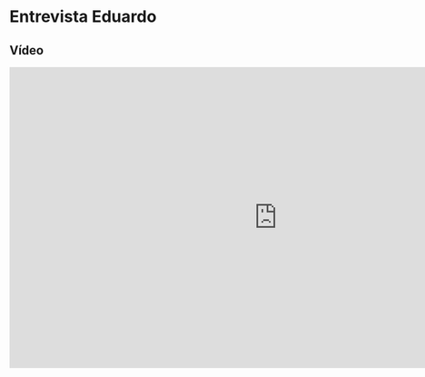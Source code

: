 # Entrevista Eduardo

## Vídeo

<iframe width="942" height="530" src="https://www.youtube.com/embed/B8TwwtG_jR8" title="Entrevista Eduardo | IHC | Avaliação Storyboards" frameborder="0" allow="accelerometer; autoplay; clipboard-write; encrypted-media; gyroscope; picture-in-picture" allowfullscreen></iframe>
